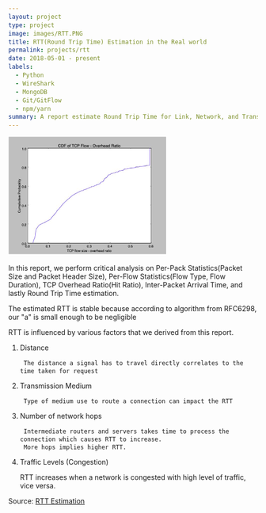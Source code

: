 ```yaml
---
layout: project
type: project
image: images/RTT.PNG
title: RTT(Round Trip Time) Estimation in the Real world
permalink: projects/rtt
date: 2018-05-01 - present
labels:
  - Python
  - WireShark
  - MongoDB
  - Git/GitFlow
  - npm/yarn
summary: A report estimate Round Trip Time for Link, Network, and Transport Layer
---
```


<img class="ui medium right floated rounded image" src="../images/RTT.PNG">

In this report, we perform critical analysis on Per-Pack Statistics(Packet Size and Packet Header Size), 
Per-Flow Statistics(Flow Type, Flow Duration), TCP Overhead Ratio(Hit Ratio), Inter-Packet Arrival Time, and lastly 
Round Trip Time estimation.

The estimated RTT is stable because according to algorithm from RFC6298, our "a" is small enough to be negligible 

RTT is influenced by various factors that we derived from this report. 

1) Distance 

        The distance a signal has to travel directly correlates to the time taken for request    
        
2) Transmission Medium

        Type of medium use to route a connection can impact the RTT
        
3) Number of network hops

        Intermediate routers and servers takes time to process the connection which causes RTT to increase. 
        More hops implies higher RTT.
        
4) Traffic Levels (Congestion)

    RTT increases when a network is congested with high level of traffic, vice versa.
       

 
Source: <a href="https://github.com/haminthecoder/RTT-Estimation"><i class="large github icon"></i>RTT Estimation</a>
